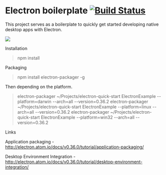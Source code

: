 # Electron boilerplate [![Build Status](https://travis-ci.org/FintanK/electron-boilerplate.svg?branch=master)](https://travis-ci.org/FintanK/electron-boilerplate)

This project serves as a boilerplate to quickly get started developing native desktop apps with Electron.

![](http://cdn.codevisually.com/wp-content/uploads/2015/04/electron.jpg)

Installation

> npm install

Packaging

> npm install electron-packager -g

Then depending on the platform.

> electron-packager ~/Projects/electron-quick-start ElectronExample --platform=darwin --arch=all --version=0.36.2
> electron-packager ~/Projects/electron-quick-start ElectronExample --platform=linux --arch=all --version=0.36.2
> electron-packager ~/Projects/electron-quick-start ElectronExample --platform=win32 --arch=all --version=0.36.2

Links

Application packaging - http://electron.atom.io/docs/v0.36.0/tutorial/application-packaging/

Desktop Environment Integration - http://electron.atom.io/docs/v0.36.0/tutorial/desktop-environment-integration/
